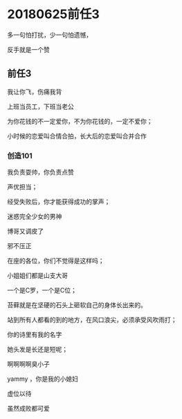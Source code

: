 # 20180625前任3

多一句怕打扰，少一句怕遗憾，

反手就是一个赞

## 前任3

我让你飞，伤痛我背

上班当员工，下班当老公

为你花钱的不一定爱你，不为你花钱的，一定不爱你；

小时候的恋爱叫合情合拍，长大后的恋爱叫合并合作



### 创造101

我负责耍帅，你负责点赞

声优担当；

经受失败后，你才能获得成功的掌声；

迷惑完全少女的男神

博哥又调皮了

邪不压正

在座的各位，你们不觉得是这样吗；

小姐姐们都是山支大哥



一个是C罗，一个是C位；

苔藓就是在坚硬的石头上砸软自己的身体长出来的。



站到所有人都看的到的地方，在风口浪尖，必须承受风吹雨打；



你的诗里有我的名字

她头发是长还是短呢；

啊啊啊啊臭小子



yammy ，你是我的小媳妇



虚位以待

虽然成败都可爱



